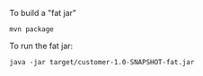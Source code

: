 To build a "fat jar"

    mvn package

To run the fat jar:

    java -jar target/customer-1.0-SNAPSHOT-fat.jar
